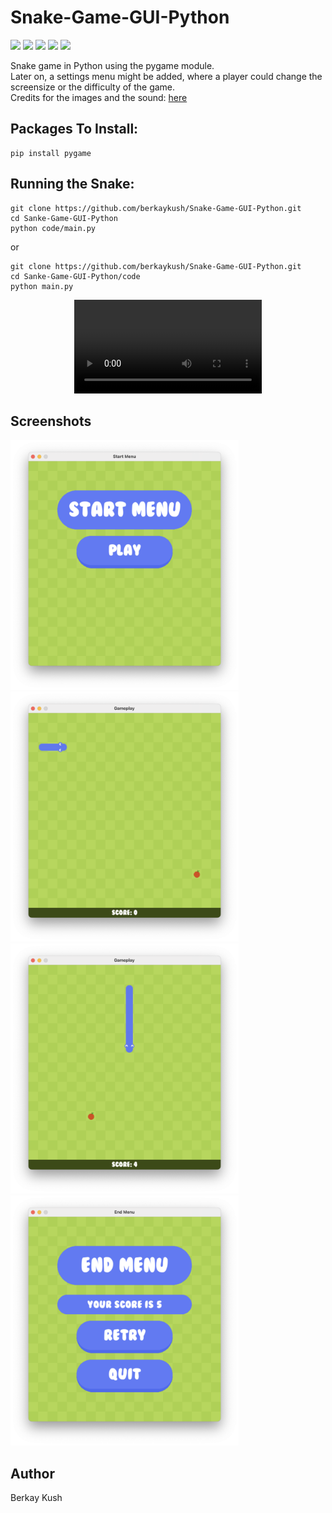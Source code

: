 # Snake-Game-GUI-Python
![](https://img.shields.io/badge/Programming_Language-Python-blue.svg)
![](https://img.shields.io/badge/Game-Snake-yellow.svg)
![](https://img.shields.io/badge/Python_Version-3.11.0-brown.svg)
![](https://img.shields.io/badge/Pygame_Version-2.1.4.dev1-purple.svg)
![](https://img.shields.io/badge/Status-Complete-green.svg)

<p>
  Snake game in Python using the pygame module.<br>
  Later on, a settings menu might be added, where a player could change the screensize or the difficulty of the game.<br>
  Credits for the images and the sound: <a href="https://github.com/clear-code-projects/Snake" target="_blank">here</a>
</p>

## Packages To Install:

```
pip install pygame
```

## Running the Snake:

```
git clone https://github.com/berkaykush/Snake-Game-GUI-Python.git
cd Sanke-Game-GUI-Python
python code/main.py
```
or 
```
git clone https://github.com/berkaykush/Snake-Game-GUI-Python.git
cd Sanke-Game-GUI-Python/code
python main.py
```
<p align="center">
<video src="https://user-images.githubusercontent.com/70837975/209442647-7504e87c-d74b-4c5b-9b57-ab49b22c2db3.mp4" controls="controls" style="max-width: 730px;">
</video>
</p>

## Screenshots
<p>
<img src="./resources/screenshots/screenshot-1.png" height="400" width="365">
<img src="./resources/screenshots/screenshot-2.png" height="400" width="365">
  <img src="./resources/screenshots/screenshot-3.png" height="400" width="365">
  <img src="./resources/screenshots/screenshot-4.png" height="400" width="365">
</p>

## Author
Berkay Kush
